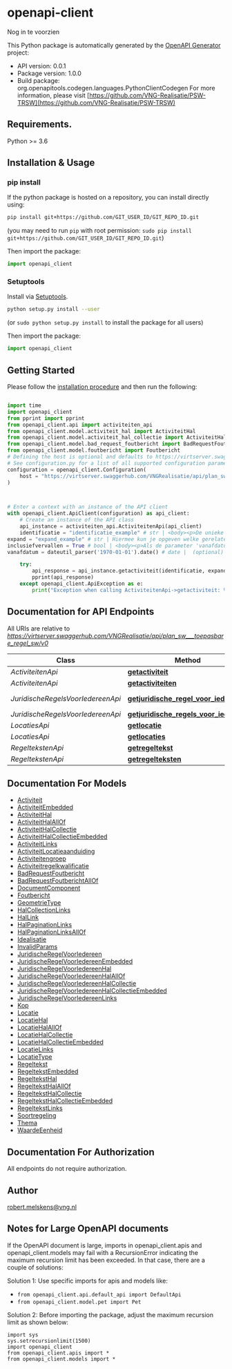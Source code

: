 # openapi-client
Nog in te voorzien

This Python package is automatically generated by the [OpenAPI Generator](https://openapi-generator.tech) project:

- API version: 0.0.1
- Package version: 1.0.0
- Build package: org.openapitools.codegen.languages.PythonClientCodegen
For more information, please visit [https://github.com/VNG-Realisatie/PSW-TRSW](https://github.com/VNG-Realisatie/PSW-TRSW)

## Requirements.

Python >= 3.6

## Installation & Usage
### pip install

If the python package is hosted on a repository, you can install directly using:

```sh
pip install git+https://github.com/GIT_USER_ID/GIT_REPO_ID.git
```
(you may need to run `pip` with root permission: `sudo pip install git+https://github.com/GIT_USER_ID/GIT_REPO_ID.git`)

Then import the package:
```python
import openapi_client
```

### Setuptools

Install via [Setuptools](http://pypi.python.org/pypi/setuptools).

```sh
python setup.py install --user
```
(or `sudo python setup.py install` to install the package for all users)

Then import the package:
```python
import openapi_client
```

## Getting Started

Please follow the [installation procedure](#installation--usage) and then run the following:

```python

import time
import openapi_client
from pprint import pprint
from openapi_client.api import activiteiten_api
from openapi_client.model.activiteit_hal import ActiviteitHal
from openapi_client.model.activiteit_hal_collectie import ActiviteitHalCollectie
from openapi_client.model.bad_request_foutbericht import BadRequestFoutbericht
from openapi_client.model.foutbericht import Foutbericht
# Defining the host is optional and defaults to https://virtserver.swaggerhub.com/VNGRealisatie/api/plan_sw___toepasbare_regel_sw/v0
# See configuration.py for a list of all supported configuration parameters.
configuration = openapi_client.Configuration(
    host = "https://virtserver.swaggerhub.com/VNGRealisatie/api/plan_sw___toepasbare_regel_sw/v0"
)



# Enter a context with an instance of the API client
with openapi_client.ApiClient(configuration) as api_client:
    # Create an instance of the API class
    api_instance = activiteiten_api.ActiviteitenApi(api_client)
    identificatie = "identificatie_example" # str | <body><p>De unieke identificatie waaronder elk object van dit type bekend is.</p></body>
expand = "expand_example" # str | Hiermee kun je opgeven welke gerelateerde resources meegeleverd moeten worden, en hun inhoud naar behoefte aanpassen. Hele resources of enkele properties geef je in de expand parameter kommagescheiden op. Properties die je wil ontvangen geef je op met de resource-naam gevolgd door de property naam, met daartussen een punt. In de definitie van het antwoord kun je bij _embedded zien welke gerelateerde resources meegeleverd kunnen worden. Zie [functionele specificaties](https://github.com/VNG-Realisatie/Haal-Centraal-common/blob/v1.2.0/features/expand.feature). (optional)
inclusiefvervallen = True # bool | <body><p>Als de parameter 'vanafdatum' een waarde heeft dan moet een evt. waarde van dit attribute worden genegeerd.</p></body> (optional)
vanafdatum = dateutil_parser('1970-01-01').date() # date |  (optional)

    try:
        api_response = api_instance.getactiviteit(identificatie, expand=expand, inclusiefvervallen=inclusiefvervallen, vanafdatum=vanafdatum)
        pprint(api_response)
    except openapi_client.ApiException as e:
        print("Exception when calling ActiviteitenApi->getactiviteit: %s\n" % e)
```

## Documentation for API Endpoints

All URIs are relative to *https://virtserver.swaggerhub.com/VNGRealisatie/api/plan_sw___toepasbare_regel_sw/v0*

Class | Method | HTTP request | Description
------------ | ------------- | ------------- | -------------
*ActiviteitenApi* | [**getactiviteit**](docs/ActiviteitenApi.md#getactiviteit) | **GET** /activiteiten/{identificatie} | 
*ActiviteitenApi* | [**getactiviteiten**](docs/ActiviteitenApi.md#getactiviteiten) | **GET** /activiteiten | 
*JuridischeRegelsVoorIedereenApi* | [**getjuridische_regel_voor_iedereen**](docs/JuridischeRegelsVoorIedereenApi.md#getjuridische_regel_voor_iedereen) | **GET** /juridischeregelsvooriedereen/{identificatie} | 
*JuridischeRegelsVoorIedereenApi* | [**getjuridische_regels_voor_iedereen**](docs/JuridischeRegelsVoorIedereenApi.md#getjuridische_regels_voor_iedereen) | **GET** /juridischeregelsvooriedereen | 
*LocatiesApi* | [**getlocatie**](docs/LocatiesApi.md#getlocatie) | **GET** /locaties/{identificatie} | 
*LocatiesApi* | [**getlocaties**](docs/LocatiesApi.md#getlocaties) | **GET** /locaties | 
*RegeltekstenApi* | [**getregeltekst**](docs/RegeltekstenApi.md#getregeltekst) | **GET** /regelteksten/{identificatie} | 
*RegeltekstenApi* | [**getregelteksten**](docs/RegeltekstenApi.md#getregelteksten) | **GET** /regelteksten | 


## Documentation For Models

 - [Activiteit](docs/Activiteit.md)
 - [ActiviteitEmbedded](docs/ActiviteitEmbedded.md)
 - [ActiviteitHal](docs/ActiviteitHal.md)
 - [ActiviteitHalAllOf](docs/ActiviteitHalAllOf.md)
 - [ActiviteitHalCollectie](docs/ActiviteitHalCollectie.md)
 - [ActiviteitHalCollectieEmbedded](docs/ActiviteitHalCollectieEmbedded.md)
 - [ActiviteitLinks](docs/ActiviteitLinks.md)
 - [ActiviteitLocatieaanduiding](docs/ActiviteitLocatieaanduiding.md)
 - [Activiteitengroep](docs/Activiteitengroep.md)
 - [Activiteitregelkwalificatie](docs/Activiteitregelkwalificatie.md)
 - [BadRequestFoutbericht](docs/BadRequestFoutbericht.md)
 - [BadRequestFoutberichtAllOf](docs/BadRequestFoutberichtAllOf.md)
 - [DocumentComponent](docs/DocumentComponent.md)
 - [Foutbericht](docs/Foutbericht.md)
 - [GeometrieType](docs/GeometrieType.md)
 - [HalCollectionLinks](docs/HalCollectionLinks.md)
 - [HalLink](docs/HalLink.md)
 - [HalPaginationLinks](docs/HalPaginationLinks.md)
 - [HalPaginationLinksAllOf](docs/HalPaginationLinksAllOf.md)
 - [Idealisatie](docs/Idealisatie.md)
 - [InvalidParams](docs/InvalidParams.md)
 - [JuridischeRegelVoorIedereen](docs/JuridischeRegelVoorIedereen.md)
 - [JuridischeRegelVoorIedereenEmbedded](docs/JuridischeRegelVoorIedereenEmbedded.md)
 - [JuridischeRegelVoorIedereenHal](docs/JuridischeRegelVoorIedereenHal.md)
 - [JuridischeRegelVoorIedereenHalAllOf](docs/JuridischeRegelVoorIedereenHalAllOf.md)
 - [JuridischeRegelVoorIedereenHalCollectie](docs/JuridischeRegelVoorIedereenHalCollectie.md)
 - [JuridischeRegelVoorIedereenHalCollectieEmbedded](docs/JuridischeRegelVoorIedereenHalCollectieEmbedded.md)
 - [JuridischeRegelVoorIedereenLinks](docs/JuridischeRegelVoorIedereenLinks.md)
 - [Kop](docs/Kop.md)
 - [Locatie](docs/Locatie.md)
 - [LocatieHal](docs/LocatieHal.md)
 - [LocatieHalAllOf](docs/LocatieHalAllOf.md)
 - [LocatieHalCollectie](docs/LocatieHalCollectie.md)
 - [LocatieHalCollectieEmbedded](docs/LocatieHalCollectieEmbedded.md)
 - [LocatieLinks](docs/LocatieLinks.md)
 - [LocatieType](docs/LocatieType.md)
 - [Regeltekst](docs/Regeltekst.md)
 - [RegeltekstEmbedded](docs/RegeltekstEmbedded.md)
 - [RegeltekstHal](docs/RegeltekstHal.md)
 - [RegeltekstHalAllOf](docs/RegeltekstHalAllOf.md)
 - [RegeltekstHalCollectie](docs/RegeltekstHalCollectie.md)
 - [RegeltekstHalCollectieEmbedded](docs/RegeltekstHalCollectieEmbedded.md)
 - [RegeltekstLinks](docs/RegeltekstLinks.md)
 - [Soortregeling](docs/Soortregeling.md)
 - [Thema](docs/Thema.md)
 - [WaardeEenheid](docs/WaardeEenheid.md)


## Documentation For Authorization

 All endpoints do not require authorization.

## Author

robert.melskens@vng.nl


## Notes for Large OpenAPI documents
If the OpenAPI document is large, imports in openapi_client.apis and openapi_client.models may fail with a
RecursionError indicating the maximum recursion limit has been exceeded. In that case, there are a couple of solutions:

Solution 1:
Use specific imports for apis and models like:
- `from openapi_client.api.default_api import DefaultApi`
- `from openapi_client.model.pet import Pet`

Solution 2:
Before importing the package, adjust the maximum recursion limit as shown below:
```
import sys
sys.setrecursionlimit(1500)
import openapi_client
from openapi_client.apis import *
from openapi_client.models import *
```

